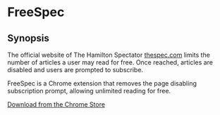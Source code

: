 # FreeSpec

## Synopsis

The official website of The Hamilton Spectator [thespec.com](http://thespec.com) limits the number of articles a user may read for free. Once reached, articles are disabled and users are prompted to subscribe.  

FreeSpec is a Chrome extension that removes the page disabling subscription prompt, allowing unlimited reading for free. 

[Download from the Chrome Store](https://chrome.google.com/webstore/detail/freespec/hbkeepmdjiaoljhidagfhfaakhhmbjib)
